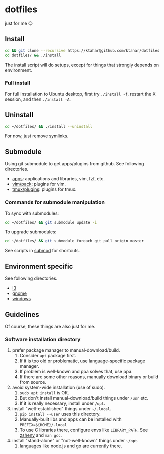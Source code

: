# dotfiles
just for me 😉

## Install

```bash
cd && git clone --recursive https://ktahar@github.com/ktahar/dotfiles
cd dotfiles/ && ./install
```

The install script will do setups,
except for things that strongly depends on environment.

### Full install
For full installation to Ubuntu desktop,
first try `./install -f`, restart the X session, and then `./install -A`.

## Uninstall

```bash
cd ~/dotfiles/ && ./install --uninstall
```

For now, just remove symlinks.

## Submodule
Using git submodule to get apps/plugins from github.
See following directories.

* [apps](apps): applications and libraries, vim, fzf, etc.
* [vim/pack](vim/pack): plugins for vim.
* [tmux/plugins](tmux/plugins): plugins for tmux.

### Commands for submodule manipulation
To sync with submodules:

```bash
cd ~/dotfiles/ && git submodule update -i
```

To upgrade submodules:

```bash
cd ~/dotfiles/ && git submodule foreach git pull origin master
```

See scripts in [submod](submod) for shortcuts.

## Environment specific
See following directories.

* [i3](i3)
* [gnome](gnome)
* [windows](windows)

## Guidelines
Of course, these things are also just for me.

### Software installation directory
1. prefer package manager to manual-download/build.
    1. Consider `apt` package first.
    1. If it is too old or problematic, use language-specific package manager.
    1. If problem is well-known and ppa solves that, use ppa.
    1. If there are some other reasons,
    manually download binary or build from source.
1. avoid system-wide installation (use of sudo).
    1. `sudo apt install` is OK.
    1. But don't install manual-download/build things under `/usr` etc.
    1. If it is really necessary, install under `/opt`.
1. install "well-established" things under `~/.local`.
    1. `pip install --user` uses this directory.
    1. Manually-built libs and apps can be installed with `PREFIX=${HOME}/.local`
    1. To use C libraries there, configure envs like `LIBRARY_PATH`.
    See [zshenv](zshenv) and `man gcc`.
1. install "stand-alone" or "not-well-known" things under `~/opt`.
    1. languages like node.js and go are currently there.
